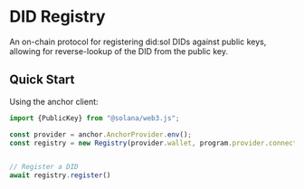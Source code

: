 # DID Registry

An on-chain protocol for registering did:sol DIDs against public keys,
allowing for reverse-lookup of the DID from the public key.

## Quick Start

Using the anchor client:

```ts
import {PublicKey} from "@solana/web3.js";

const provider = anchor.AnchorProvider.env();
const registry = new Registry(provider.wallet, program.provider.connection);


// Register a DID
await registry.register()
```